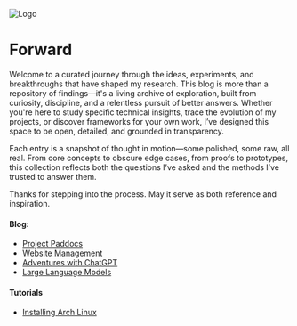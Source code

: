 ![Logo](https://github.com/padsRepo/datasphere/blob/2144dfa61a4ca20a1af10eea5d3a677604a3bf70/src/img/logos/padslogo1.png)

# Forward
Welcome to a curated journey through the ideas, experiments, and breakthroughs that have shaped my research. This blog is more than a repository of findings—it's a living archive of exploration, built from curiosity, discipline, and a relentless pursuit of better answers. Whether you're here to study specific technical insights, trace the evolution of my projects, or discover frameworks for your own work, I’ve designed this space to be open, detailed, and grounded in transparency.

Each entry is a snapshot of thought in motion—some polished, some raw, all real. From core concepts to obscure edge cases, from proofs to prototypes, this collection reflects both the questions I’ve asked and the methods I’ve trusted to answer them.

Thanks for stepping into the process. May it serve as both reference and inspiration.

#### Blog:
 + [Project Paddocs](project_paddocs.md)
 + [Website Management](website_management.md)
 + [Adventures with ChatGPT](adventures_with_chatgpt.md)
 + [Large Language Models](llm.md)

#### Tutorials
 + [Installing Arch Linux](installingarch.md)
